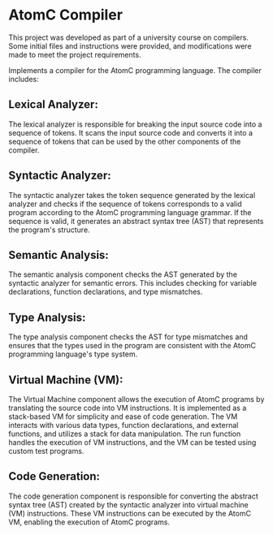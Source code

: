 # AtomC Compiler 
This project was developed as part of a university course on compilers.
Some initial files and instructions were provided, and modifications were made to meet the project requirements.

Implements a compiler for the AtomC programming language. The compiler includes:

## Lexical Analyzer:
The lexical analyzer is responsible for breaking the input source code into a sequence of tokens.
It scans the input source code and converts it into a sequence of tokens that can be used by the other components of the compiler.

## Syntactic Analyzer:
The syntactic analyzer takes the token sequence generated by the lexical analyzer
and checks if the sequence of tokens corresponds to a valid program according to the AtomC programming language grammar.
If the sequence is valid, it generates an abstract syntax tree (AST) that represents the program's structure.

## Semantic Analysis:
The semantic analysis component checks the AST generated by the syntactic analyzer for semantic errors.
This includes checking for variable declarations, function declarations, and type mismatches.

## Type Analysis:
The type analysis component checks the AST for type mismatches
and ensures that the types used in the program are consistent with the AtomC programming language's type system.

## Virtual Machine (VM):
The Virtual Machine component allows the execution of AtomC programs by translating the source code into VM instructions.
It is implemented as a stack-based VM for simplicity and ease of code generation.
The VM interacts with various data types, function declarations, and external functions, and utilizes a stack for data manipulation.
The run function handles the execution of VM instructions, and the VM can be tested using custom test programs.

## Code Generation:
The code generation component is responsible for converting the abstract syntax tree (AST)
created by the syntactic analyzer into virtual machine (VM) instructions.
These VM instructions can be executed by the AtomC VM, enabling the execution of AtomC programs.
